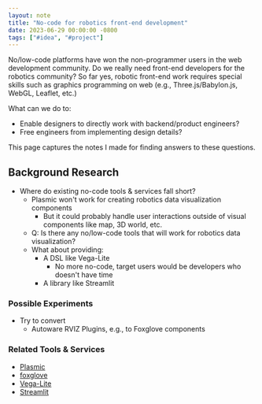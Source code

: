 ```yaml
---
layout: note
title: "No-code for robotics front-end development"
date: 2023-06-29 00:00:00 -0800
tags: ["#idea", "#project"]
---
```


No/low-code platforms have won the non-programmer users in the web development community.
Do we really need front-end developers for the robotics community?
So far yes, robotic front-end work requires special skills such as graphics programming on web (e.g., Three.js/Babylon.js, WebGL, Leaflet, etc.)

What can we do to:
- Enable designers to directly work with backend/product engineers?
- Free engineers from implementing design details?

This page captures the notes I made for finding answers to these questions.


## Background Research

- Where do existing no-code tools & services fall short?
    - Plasmic won't work for creating robotics data visualization components
        - But it could probably handle user interactions outside of visual components like map, 3D world, etc.
    - Q: Is there any no/low-code tools that will work for robotics data visualization?
    - What about providing:
        - A DSL like Vega-Lite
            - No more no-code, target users would be developers who doesn't have time
        - A library like Streamlit

### Possible Experiments

- Try to convert
    - Autoware RVIZ Plugins, e.g., to Foxglove components

### Related Tools & Services 

- [Plasmic](https://plasmic.app/)
- [foxglove](https://foxglove.dev/)
- [Vega-Lite](https://vega.github.io/vega-lite/)
- [Streamlit](https://streamlit.io/)
